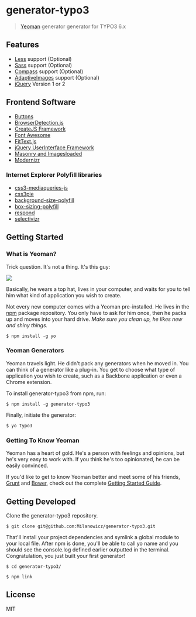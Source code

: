 # generator-typo3

> [Yeoman](http://yeoman.io) generator generator for TYPO3 6.x

## Features

* [Less](http://lesscss.org/) support (Optional)
* [Sass](http://sass-lang.com/) support (Optional)
* [Compass](http://compass-style.org/) support (Optional)
* [AdaptiveImages](http://adaptive-images.com/) support (Optional)
* [jQuery](http://jquery.com/) Version 1 or 2


## Frontend Software

* [Buttons](http://alexwolfe.github.io/Buttons/)
* [BrowserDetection.js](https://github.com/Milanowicz/BrowserDetection.js)
* [CreateJS Framework](http://www.createjs.com/)
* [Font Awesome](http://fortawesome.github.io/Font-Awesome/)
* [FitText.js](https://github.com/Milanowicz/FitText.js)
* [jQuery UserInterface Framework](http://jqueryui.com/)
* [Masonry and Imagesloaded](http://masonry.desandro.com/)
* [Modernizr](http://modernizr.com/)

### Internet Explorer Polyfill libraries

* [css3-mediaqueries-js](https://github.com/livingston/css3-mediaqueries-js)
* [css3pie](http://css3pie.com/)
* [background-size-polyfill](http://louisremi.github.io/background-size-polyfill/)
* [box-sizing-polyfill](https://github.com/Schepp/box-sizing-polyfill)
* [respond](https://github.com/scottjehl/Respond)
* [selectivizr](http://selectivizr.com/)


## Getting Started

### What is Yeoman?

Trick question. It's not a thing. It's this guy:

![](http://i.imgur.com/JHaAlBJ.png)

Basically, he wears a top hat, lives in your computer, and waits for you to tell him what kind of application you wish to create.

Not every new computer comes with a Yeoman pre-installed. He lives in the [npm](https://npmjs.org) package repository. You only have to ask for him once, then he packs up and moves into your hard drive. *Make sure you clean up, he likes new and shiny things.*

```
$ npm install -g yo
```

### Yeoman Generators

Yeoman travels light. He didn't pack any generators when he moved in. You can think of a generator like a plug-in. You get to choose what type of application you wish to create, such as a Backbone application or even a Chrome extension.

To install generator-typo3 from npm, run:

```
$ npm install -g generator-typo3
```

Finally, initiate the generator:

```
$ yo typo3
```

### Getting To Know Yeoman

Yeoman has a heart of gold. He's a person with feelings and opinions, but he's very easy to work with. If you think he's too opinionated, he can be easily convinced.

If you'd like to get to know Yeoman better and meet some of his friends, [Grunt](http://gruntjs.com) and [Bower](http://bower.io), check out the complete [Getting Started Guide](https://github.com/yeoman/yeoman/wiki/Getting-Started).



## Getting Developed


Clone the generator-typo3 repository.

```
$ git clone git@github.com:Milanowicz/generator-typo3.git
```

That'll install your project dependencies and symlink a global module to your local file. After npm is done, you'll be able to call yo name and you should see the console.log defined earlier outputted in the terminal. Congratulation, you just built your first generator!

```
$ cd generator-typo3/
```

```
$ npm link
```


## License

MIT
